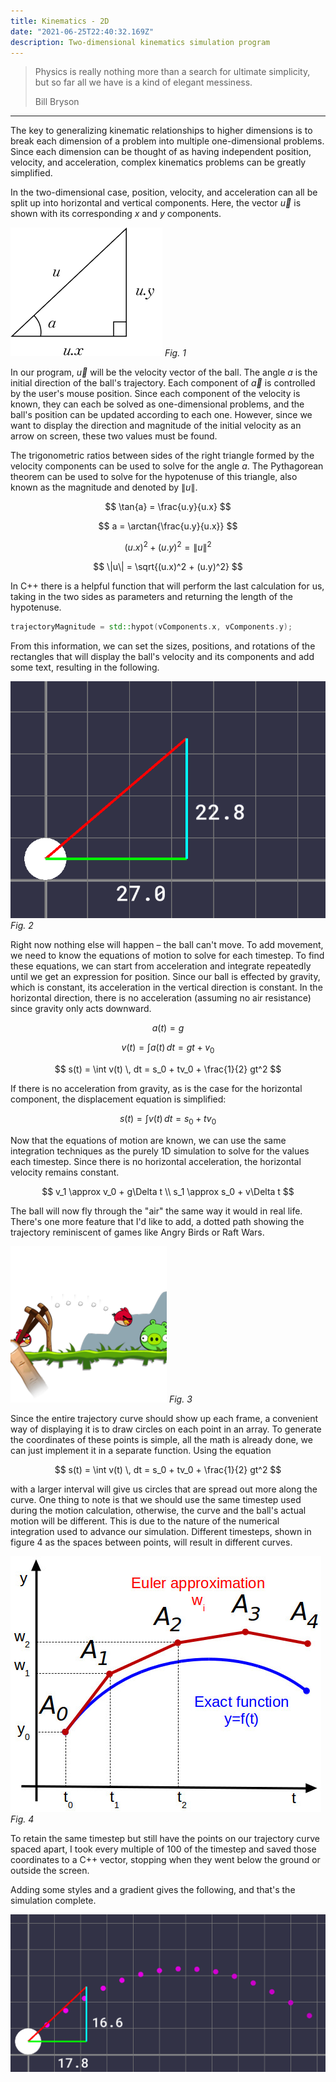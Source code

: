 ```yaml
---
title: Kinematics - 2D
date: "2021-06-25T22:40:32.169Z"
description: Two-dimensional kinematics simulation program
---
```


> Physics is really nothing more than a search for ultimate simplicity, but so far all we have is a kind of elegant messiness.
> 
> <footer>Bill Bryson</footer>

---

The key to generalizing kinematic relationships to higher dimensions is to break each dimension of a problem into multiple one-dimensional problems. Since each dimension can be thought of as having independent position, velocity, and acceleration, complex kinematics problems can be greatly simplified.

In the two-dimensional case, position, velocity, and acceleration can all be split up into horizontal and vertical components. Here, the vector $\vec{u}$ is shown with its corresponding $x$ and $y$ components.

![Diagram showing velocity components](Fig1.png)
*Fig. 1*

In our program, $\vec{u}$ will be the velocity vector of the ball. The angle $a$ is the initial direction of the ball's trajectory. Each component of $\vec{a}$ is controlled by the user's mouse position. Since each component of the velocity is known, they can each be solved as one-dimensional problems, and the ball's position can be updated according to each one. However, since we want to display the direction and magnitude of the initial velocity as an arrow on screen, these two values must be found.

The trigonometric ratios between sides of the right triangle formed by the velocity components can be used to solve for the angle $a$. The Pythagorean theorem can be used to solve for the hypotenuse of this triangle, also known as the magnitude and denoted by $\|u\|$.

$$
\tan{a} = \frac{u.y}{u.x}
$$

$$
a = \arctan{\frac{u.y}{u.x}}
$$


$$
(u.x)^2 + (u.y)^2 = \|u\|^2
$$

$$
\|u\| = \sqrt{(u.x)^2 + (u.y)^2}
$$

In C++ there is a helpful function that will perform the last calculation for us, taking in the two sides as parameters and returning the length of the hypotenuse.
```cpp
trajectoryMagnitude = std::hypot(vComponents.x, vComponents.y);
```

From this information, we can set the sizes, positions, and rotations of the rectangles that will display the ball's velocity and its components and add some text, resulting in the following.

![Screenshot of program showing velocity vector components](Fig2.png)
*Fig. 2*

Right now nothing else will happen – the ball can't move. To add movement, we need to know the equations of motion to solve for each timestep. To find these equations, we can start from acceleration and integrate repeatedly until we get an expression for position. Since our ball is effected by gravity, which is constant, its acceleration in the vertical direction is constant. In the horizontal direction, there is no acceleration (assuming no air resistance) since gravity only acts downward.

$$
a(t) = g
$$

$$
v(t) = \int a(t) \,dt = gt + v_0
$$

$$
s(t) = \int v(t) \, dt = s_0 + tv_0 + \frac{1}{2} gt^2
$$

If there is no acceleration from gravity, as is the case for the horizontal component, the displacement equation is simplified:

$$
s(t) = \int v(t) \, dt = s_0 + tv_0
$$

Now that the equations of motion are known, we can use the same integration techniques as the purely 1D simulation to solve for the values each timestep. Since there is no horizontal acceleration, the horizontal velocity remains constant.

$$
v_1 \approx v_0 + g\Delta t
\\
s_1 \approx s_0 + v\Delta t
$$

The ball will now fly through the "air" the same way it would in real life. There's one more feature that I'd like to add, a dotted path showing the trajectory reminiscent of games like Angry Birds or Raft Wars.

![Angry Birds screenshot](Fig3.png)
*Fig. 3*

Since the entire trajectory curve should show up each frame, a convenient way of displaying it is to draw circles on each point in an array. To generate the coordinates of these points is simple, all the math is already done, we can just implement it in a separate function. Using the equation

$$
s(t) = \int v(t) \, dt = s_0 + tv_0 + \frac{1}{2} gt^2
$$

with a larger interval will give us circles that are spread out more along the curve. One thing to note is that we should use the same timestep used during the motion calculation, otherwise, the curve and the ball's actual motion will be different. This is due to the nature of the numerical integration used to advance our simulation. Different timesteps, shown in figure 4 as the spaces between points, will result in different curves. 

![Graph showing the differences in a curve between actual solution and Euler integration solution](Fig4.jpeg)
*Fig. 4*

To retain the same timestep but still have the points on our trajectory curve spaced apart, I took every multiple of 100 of the timestep and saved those coordinates to a C++ vector, stopping when they went below the ground or outside the screen.

Adding some styles and a gradient gives the following, and that's the simulation complete.

![Final completed project with the trajectory curve in purple dots](header.png)